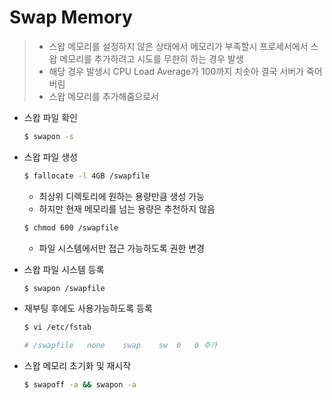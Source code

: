 # Swap Memory

> - 스왑 메모리를 설정하지 않은 상태에서 메모리가 부족할시 프로세서에서 스왑 메모리를 추가하려고 시도를 무한히 하는 경우 발생
> - 해당 경우 발생시 CPU Load Average가 100까지 치솟아 결국 서버가 죽어버림
> - 스왑 메모리를 추가해줌으로서 

- 스왑 파일 확인

  ```bash
  $ swapon -s
  ```

- 스왑 파일 생성

  ```bash
  $ fallocate -l 4GB /swapfile
  ```

  - 최상위 디렉토리에 원하는 용량만큼 생성 가능
  - 하지만 현재 메모리를 넘는 용량은 추천하지 않음

  ```bash
  $ chmod 600 /swapfile
  ```

  - 파일 시스템에서만 접근 가능하도록 권한 변경

- 스왑 파일 시스템 등록

  ```bash
  $ swapon /swapfile
  ```
  
- 재부팅 후에도 사용가능하도록 등록

  ```bash
  $ vi /etc/fstab
  
  # /swapfile	none	swap	sw	0	0 추가
  ```

- 스왑 메모리 초기화 및 재시작

  ```bash
  $ swapoff -a && swapon -a
  ```

  